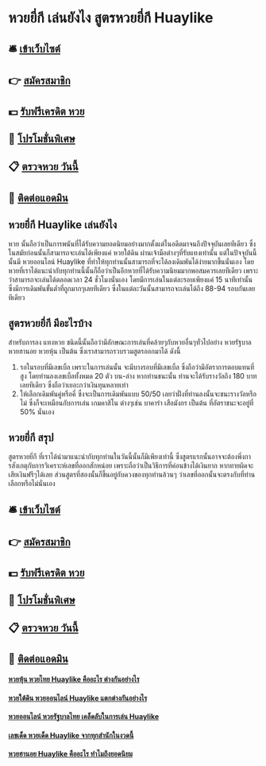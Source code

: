 # หวยยี่กี เล่นยังไง สูตรหวยยี่กี Huaylike 

## 🛎 [เข้าเว็บไซต์](https://bit.ly/3qJRs30)
## 👉 [สมัครสมาชิก](https://bit.ly/3qJRs30)
## 💵 [รับฟรีเครดิต หวย](https://bit.ly/3Ug4Fyk)
## 👑 [โปรโมชั่นพิเศษ](https://bit.ly/3Ug4Fyk)
## 📋 [ตรวจหวย วันนี้](https://bit.ly/3Ug4Fyk)
## 📱 [ติดต่อแอดมิน](https://bit.ly/3Ug4Fyk)

## หวยยี่กี Huaylike  เล่นยังไง 
หวย นั้นถือว่าเป็นการพนันที่ได้รับความยอดนิยมอย่างมากตั้งแต่ในอดีตมาจนถึงปัจจุบันเลยทีเดียว ซึ่งในสมัยก่อนนั้นก็สามารถจะเล่นได้เพียงแค่ หวยใต้ดิน ผ่านเจ้ามือต่างๆที่รับแทงเท่านั้น แต่ในปัจจุบันนี้นั้นมี หวยออนไลน์ Huaylike ที่ทำให้ทุกท่านนั้นสามารถที่จะได้ลงเดิมพันได้ง่ายมากขึ้นนั่นเอง โดยหวยที่เราได้แนะนำกับทุกท่านนี้นั้นก็ถือว่าเป็นอีกหวยที่ได้รับความนิยมมากพอสมควรเลยทีเดียว เพราะว่าสามารถจะเล่นได้ตลอดเวลา 24 ชั่วโมงนั่นเอง โดยมีการเล่นในแต่ละรอบเพียงแค่ 15 นาทีเท่านั้น ซึ่งมีการเดิมพันขั้นต่ำที่ถูกมากๆเลยทีเดียว ซึ่งในแต่ละวันนั้นสามารถจะเล่นได้ถึง 88-94 รอบกันเลยทีเดียว

## สูตรหวยยี่กี มีอะไรบ้าง
สำหรับการลง แทงหวย ชนิดนี้นั้นถือว่ามีลักษณะการเล่นที่คล้ายๆกับหวยอื่นๆทั่วไปอย่าง หวยรัฐบาล หวยฮานอย หวยหุ้น เป็นต้น ซึ่งเราสามารถรวบรวมสูตรออกมาได้ ดังนี้
1. รอในรอบที่มีเลขเบิ้ล เพราะในการเล่นนั้น จะมีบางรอบที่มีเลขเบิ้ล ซึ่งถือว่ามีอัตราการตอบแทนที่สูง โดยท่านลงเลขเบิ้ลทั้งหมด 20 ตัว บน-ล่าง หากท่านชนะนั้น ท่านจะได้รับรางวัลถึง 180 บาทเลยทีเดียว ซึ่งถือว่าเยอะกว่าเงินทุนหลายเท่า
2. ให้เลือกเดิมพันคู่หรือคี่ ซึ่งจะเป็นการเดิมพันแบบ 50/50 เลยว่าฝั่งที่ท่านลงนั้นจะชนะรางวัลหรือไม่ ซึ่งก็จะเหมือนกับการเล่น เกมคาสิโน ต่างๆเช่น บาคาร่า เสือมังกร เป็นต้น ที่อัตราชนะจะอยู่ที่ 50% นั่นเอง

## หวยยี่กี สรุป
สูตรหวยยี่กี ที่เราได้นำมาแนะนำกับทุกท่านในวันนี้นั้นก็มีเพียงเท่านี้ ซึ่งสูตรแรกนั้นอาจจะต้องพึ่งการสังเกตุกับการวิเคราะห์เลขที่ออกสักหน่อย เพราะถือว่าเป็นวิธีการที่ค่อนข้างได้เงินยาก หากทายผิดจะเสียเงินฟรีๆได้เลย ส่วนสูตรที่สองนั้นก็ขึ้นอยู่กับดวงของทุกท่านล้วนๆ ว่าเลขที่ออกนั้นจะตรงกับที่ท่านเลือกหรือไม่นั่นเอง

## 🛎 [เข้าเว็บไซต์](https://bit.ly/3qJRs30)
## 👉 [สมัครสมาชิก](https://bit.ly/3qJRs30)
## 💵 [รับฟรีเครดิต หวย](https://bit.ly/3Ug4Fyk)
## 👑 [โปรโมชั่นพิเศษ](https://bit.ly/3Ug4Fyk)
## 📋 [ตรวจหวย วันนี้](https://bit.ly/3Ug4Fyk)
## 📱 [ติดต่อแอดมิน](https://bit.ly/3Ug4Fyk)

#### [หวยหุ้น หวยไทย Huaylike คืออะไร ต่างกันอย่างไร](https://atom.io/themes/หวยหุ้น%20หวยไทย%20Huaylike%20คืออะไร%20ต่างกันอย่างไร)
#### [หวยใต้ดิน หวยออนไลน์ Huaylike แตกต่างกันอย่างไร](https://atom.io/themes/หวยใต้ดิน%20หวยออนไลน์%20Huaylike%20แตกต่างกันอย่างไร)
#### [หวยออนไลน์ หวยรัฐบาลไทย เคล็ดลับในการเล่น Huaylike](https://atom.io/themes/หวยออนไลน์%20หวยรัฐบาลไทย%20เคล็ดลับในการเล่น%20Huaylike)
#### [เลขเด็ด หวยเด็ด Huaylike จากทุกสำนักในงวดนี้](https://atom.io/themes/เลขเด็ด%20หวยเด็ด%20Huaylike%20จากทุกสำนักในงวดนี้)
#### [หวยฮานอย Huaylike คืออะไร ทำไมถึงยอดนิยม](https://atom.io/themes/หวยฮานอย%20Huaylike%20คืออะไร%20ทำไมถึงยอดนิยม)